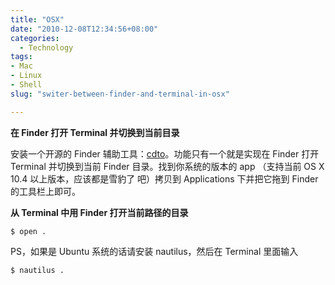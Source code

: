 ```yaml
---
title: "OSX"
date: "2010-12-08T12:34:56+08:00"
categories:
  - Technology
tags:
- Mac
- Linux
- Shell
slug: "switer-between-finder-and-terminal-in-osx"

---
```


**在 Finder 打开 Terminal 并切换到当前目录**

安装一个开源的 Finder 辅助工具：[cdto](http://code.google.com/p/cdto/)。功能只有一个就是实现在 Finder
打开 Terminal 并切换到当前 Finder 目录。找到你系统的版本的 app （支持当前
OS X 10.4 以上版本，应该都是雪豹了 吧）拷贝到 Applications 下并把它拖到
Finder 的工具栏上即可。

**从 Terminal 中用 Finder 打开当前路径的目录**

```
$ open .
```

PS，如果是 Ubuntu 系统的话请安装 nautilus，然后在 Terminal 里面输入

```
$ nautilus .
```